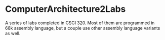 # ComputerArchitecture2Labs

A series of labs completed in CSCI 320. Most of them are programmed in 68k assembly language, but a couple use other assembly language variants as well.
